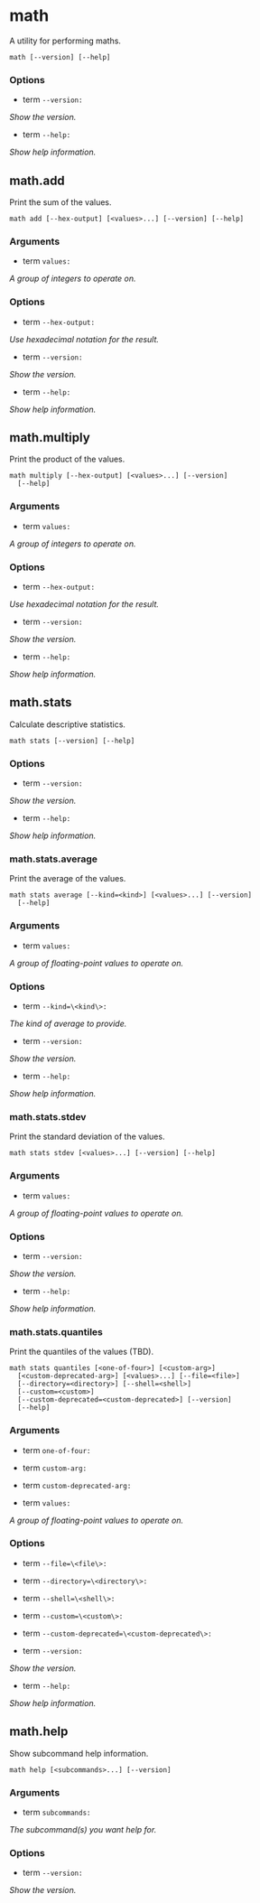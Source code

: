 # math

<!-- Generated by swift-argument-parser -->

A utility for performing maths.

```
math [--version] [--help]
```

### Options

- term `--version:`

*Show the version.*


- term `--help:`

*Show help information.*


## math.add

Print the sum of the values.

```
math add [--hex-output] [<values>...] [--version] [--help]
```

### Arguments

- term `values:`

*A group of integers to operate on.*


### Options

- term `--hex-output:`

*Use hexadecimal notation for the result.*


- term `--version:`

*Show the version.*


- term `--help:`

*Show help information.*

## math.multiply

Print the product of the values.

```
math multiply [--hex-output] [<values>...] [--version]
  [--help]
```

### Arguments

- term `values:`

*A group of integers to operate on.*


### Options

- term `--hex-output:`

*Use hexadecimal notation for the result.*


- term `--version:`

*Show the version.*


- term `--help:`

*Show help information.*

## math.stats

Calculate descriptive statistics.

```
math stats [--version] [--help]
```

### Options

- term `--version:`

*Show the version.*


- term `--help:`

*Show help information.*


### math.stats.average

Print the average of the values.

```
math stats average [--kind=<kind>] [<values>...] [--version]
  [--help]
```

### Arguments

- term `values:`

*A group of floating-point values to operate on.*


### Options

- term `--kind=\<kind\>:`

*The kind of average to provide.*


- term `--version:`

*Show the version.*


- term `--help:`

*Show help information.*

### math.stats.stdev

Print the standard deviation of the values.

```
math stats stdev [<values>...] [--version] [--help]
```

### Arguments

- term `values:`

*A group of floating-point values to operate on.*


### Options

- term `--version:`

*Show the version.*


- term `--help:`

*Show help information.*

### math.stats.quantiles

Print the quantiles of the values (TBD).

```
math stats quantiles [<one-of-four>] [<custom-arg>]
  [<custom-deprecated-arg>] [<values>...] [--file=<file>]
  [--directory=<directory>] [--shell=<shell>]
  [--custom=<custom>]
  [--custom-deprecated=<custom-deprecated>] [--version]
  [--help]
```

### Arguments

- term `one-of-four:`


- term `custom-arg:`


- term `custom-deprecated-arg:`


- term `values:`

*A group of floating-point values to operate on.*


### Options

- term `--file=\<file\>:`


- term `--directory=\<directory\>:`


- term `--shell=\<shell\>:`


- term `--custom=\<custom\>:`


- term `--custom-deprecated=\<custom-deprecated\>:`


- term `--version:`

*Show the version.*


- term `--help:`

*Show help information.*

## math.help

Show subcommand help information.

```
math help [<subcommands>...] [--version]
```

### Arguments

- term `subcommands:`

*The subcommand(s) you want help for.*


### Options

- term `--version:`

*Show the version.*
